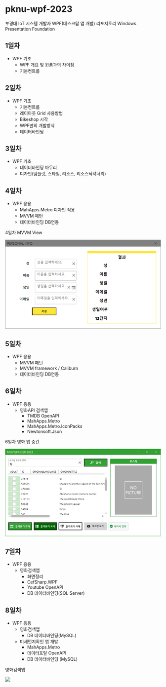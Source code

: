 # pknu-wpf-2023
부경대 IoT 시스템 개발자 WPF(데스크탑 앱 개발) 리포지토리
Windows Presentation Foundation

## 1일차
- WPF 기초
   - WPF 개요 및 윈폼과의 차이점
   - 기본컨트롤
   
## 2일차
- WPF 기초
   - 기본컨트롤
   - 레이아웃 Grid 사용방법
   - Bikeshop 시작
   - WPF만의 개발방식
   - 데이터바인딩
   
## 3일차
- WPF 기초
	- 데이터바인딩 마무리
	- 디자인(템플릿, 스타일, 리소스, 리소스딕셔너리)
	
## 4일차
- WPF 응용
	- MahApps.Metro 디자인 적용
	- MVVM 패턴
	- 데이터바인딩 DB연동
	
4일차 MVVM View  

<img src = "https://raw.githubusercontent.com/ZZO-ZHO/pknu-wpf-2023/main/img/wpf01.png" width="700">

## 5일차
- WPF 응용
	- MVVM 패턴
	- MVVM framework / Caliburn
	- 데이터바인딩 DB연동
	
## 6일차
- WPF 응용
	- 영화API 검색앱
		- TMDB OpenAPI
		- MahApps.Metro
		- MahApps.Metro.IconPacks
		- Newtonsoft.Json
	
6일차 영화 앱 중간

<img src = "https://raw.githubusercontent.com/ZZO-ZHO/pknu-wpf-2023/main/img/App1.png" width="700">

## 7일차
- WPF 응용
	- 영화검색앱
		- 화면정리
		- CefSharp.WPF
		- Youtube OpenAPI
		- DB 데이터바인딩(SQL Server)


## 8일차
- WPF 응용
	- 영화검색앱
		- DB 데이터바인딩(MySQL)
	- 미세먼지확인 앱 개발
		- MahApps.Metro
		- 데이터포탈 OpenAPI
		- DB 데이터바인딩 (MySQL)

영화검색앱  

<img src = "https://raw.githubusercontent.com/ZZO-ZHO/pknu-wpf-2023/main/wp11.gif" width="700">